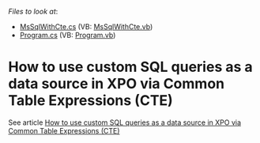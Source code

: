 <!-- default file list -->
*Files to look at*:

* [MsSqlWithCte.cs](./CS/MsSqlWithCte.cs) (VB: [MsSqlWithCte.vb](./VB/MsSqlWithCte.vb))
* [Program.cs](./CS/Program.cs) (VB: [Program.vb](./VB/Program.vb))
<!-- default file list end -->
# How to use custom SQL queries as a data source in XPO via Common Table Expressions (CTE)


<p>See article <a href="https://www.devexpress.com/Support/Center/p/K18528">How to use custom SQL queries as a data source in XPO via Common Table Expressions (CTE)</a></p>

<br/>


